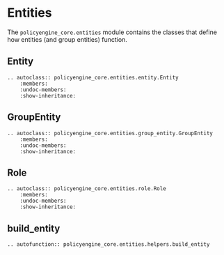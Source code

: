 # Entities

The `policyengine_core.entities` module contains the classes that define how entities (and group entities) function.

## Entity

```{eval-rst}
.. autoclass:: policyengine_core.entities.entity.Entity
    :members:
    :undoc-members:
    :show-inheritance:
```

## GroupEntity

```{eval-rst}
.. autoclass:: policyengine_core.entities.group_entity.GroupEntity
    :members:
    :undoc-members:
    :show-inheritance:
```

## Role

```{eval-rst}
.. autoclass:: policyengine_core.entities.role.Role
    :members:
    :undoc-members:
    :show-inheritance:
```

## build_entity

```{eval-rst}
.. autofunction:: policyengine_core.entities.helpers.build_entity
```
